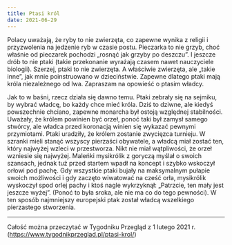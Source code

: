 ```yaml
---
title: Ptasi król
date: 2021-06-29
---
```

Polacy uważają, że ryby to nie zwierzęta, co zapewne wynika z religii i przyzwolenia na jedzenie ryb w czasie postu. Pieczarka to nie grzyb, choć właśnie od pieczarek pochodzi „rosnąć jak grzyby po deszczu”. I jeszcze drób to nie ptaki (takie przekonanie wyrażają czasem nawet nauczyciele biologii). Szerzej, ptaki to nie zwierzęta. A właściwie zwierzęta, ale „takie inne”, jak mnie poinstruowano w dzieciństwie. Zapewne dlatego ptaki mają króla niezależnego od lwa. Zapraszam na opowieść o ptasim władcy.

Jak to w baśni, rzecz działa się dawno temu. Ptaki zebrały się na sejmiku, by wybrać władcę, bo każdy chce mieć króla. Dziś to dziwne, ale kiedyś powszechnie chciano, zapewne monarcha był ostoją względnej stabilności. Uważały, że królem powinien być orzeł, ponoć taki był zamysł samego stwórcy, ale władca przed koronacją winien się wykazać pewnymi przymiotami. Ptaki uradziły, że królem zostanie zwycięzca turnieju. W szranki mieli stanąć wszyscy pierzaści obywatele, a władcą miał zostać ten, który najwyżej wzleci w przestworza. Nikt nie miał wątpliwości, że orzeł wzniesie się najwyżej. Maleńki mysikrólik z goryczą myślał o swoich szansach, jednak tuż przed startem wpadł na koncept i szybko wskoczył orłowi pod pachę. Gdy wszystkie ptaki bujały na maksymalnym pułapie swoich możliwości i gdy zaczęto wiwatować na cześć orła, mysikrólik wyskoczył spod orlej pachy i ktoś nagle wykrzyknął: „Patrzcie, ten mały jest jeszcze wyżej”. (Ponoć to była sroka, ale nie ma co do tego pewności). W ten sposób najmniejszy europejski ptak został władcą wszelkiego pierzastego stworzenia.

***

Całość można przeczytać w Tygodniku Przegląd z 1 lutego 2021 r. (<https://www.tygodnikprzeglad.pl/ptasi-krol/>)